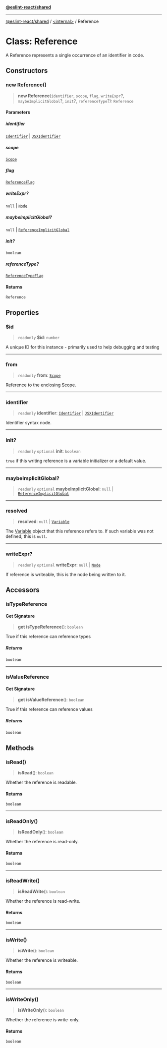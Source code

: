 [**@eslint-react/shared**](../../README.md)

***

[@eslint-react/shared](../../README.md) / [\<internal\>](../README.md) / Reference

# Class: Reference

A Reference represents a single occurrence of an identifier in code.

## Constructors

### new Reference()

> **new Reference**(`identifier`, `scope`, `flag`, `writeExpr`?, `maybeImplicitGlobal`?, `init`?, `referenceType`?): `Reference`

#### Parameters

##### identifier

[`Identifier`](../interfaces/Identifier.md) | [`JSXIdentifier`](../interfaces/JSXIdentifier.md)

##### scope

[`Scope`](../type-aliases/Scope.md)

##### flag

[`ReferenceFlag`](../enumerations/ReferenceFlag.md)

##### writeExpr?

`null` | [`Node`](../type-aliases/Node.md)

##### maybeImplicitGlobal?

`null` | [`ReferenceImplicitGlobal`](../interfaces/ReferenceImplicitGlobal.md)

##### init?

`boolean`

##### referenceType?

[`ReferenceTypeFlag`](../enumerations/ReferenceTypeFlag.md)

#### Returns

`Reference`

## Properties

### $id

> `readonly` **$id**: `number`

A unique ID for this instance - primarily used to help debugging and testing

***

### from

> `readonly` **from**: [`Scope`](../type-aliases/Scope.md)

Reference to the enclosing Scope.

***

### identifier

> `readonly` **identifier**: [`Identifier`](../interfaces/Identifier.md) \| [`JSXIdentifier`](../interfaces/JSXIdentifier.md)

Identifier syntax node.

***

### init?

> `readonly` `optional` **init**: `boolean`

`true` if this writing reference is a variable initializer or a default value.

***

### maybeImplicitGlobal?

> `readonly` `optional` **maybeImplicitGlobal**: `null` \| [`ReferenceImplicitGlobal`](../interfaces/ReferenceImplicitGlobal.md)

***

### resolved

> **resolved**: `null` \| [`Variable`](Variable.md)

The [Variable](Variable.md) object that this reference refers to. If such variable was not defined, this is `null`.

***

### writeExpr?

> `readonly` `optional` **writeExpr**: `null` \| [`Node`](../type-aliases/Node.md)

If reference is writeable, this is the node being written to it.

## Accessors

### isTypeReference

#### Get Signature

> **get** **isTypeReference**(): `boolean`

True if this reference can reference types

##### Returns

`boolean`

***

### isValueReference

#### Get Signature

> **get** **isValueReference**(): `boolean`

True if this reference can reference values

##### Returns

`boolean`

## Methods

### isRead()

> **isRead**(): `boolean`

Whether the reference is readable.

#### Returns

`boolean`

***

### isReadOnly()

> **isReadOnly**(): `boolean`

Whether the reference is read-only.

#### Returns

`boolean`

***

### isReadWrite()

> **isReadWrite**(): `boolean`

Whether the reference is read-write.

#### Returns

`boolean`

***

### isWrite()

> **isWrite**(): `boolean`

Whether the reference is writeable.

#### Returns

`boolean`

***

### isWriteOnly()

> **isWriteOnly**(): `boolean`

Whether the reference is write-only.

#### Returns

`boolean`
